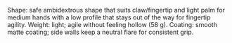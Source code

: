 Shape: safe ambidextrous shape that suits claw/fingertip and light palm for medium hands with a low profile that stays out of the way for fingertip agility.
Weight: light; agile without feeling hollow (58 g).
Coating: smooth matte coating; side walls keep a neutral flare for consistent grip.
